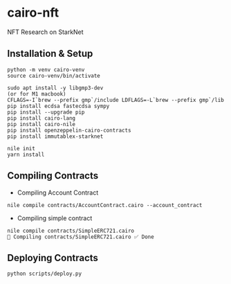 # cairo-nft

NFT Research on StarkNet

## Installation & Setup

```
python -m venv cairo-venv
source cairo-venv/bin/activate

sudo apt install -y libgmp3-dev
(or for M1 macbook)
CFLAGS=-I`brew --prefix gmp`/include LDFLAGS=-L`brew --prefix gmp`/lib pip install ecdsa fastecdsa sympy
pip install --upgrade pip
pip install cairo-lang
pip install cairo-nile 
pip install openzeppelin-cairo-contracts
pip install immutablex-starknet

nile init
yarn install
```



## Compiling Contracts

- Compiling Account Contract
```
nile compile contracts/AccountContract.cairo --account_contract
```

- Compiling simple contract

```
nile compile contracts/SimpleERC721.cairo
🔨 Compiling contracts/SimpleERC721.cairo ✅ Done
```



## Deploying Contracts

```
python scripts/deploy.py
```
